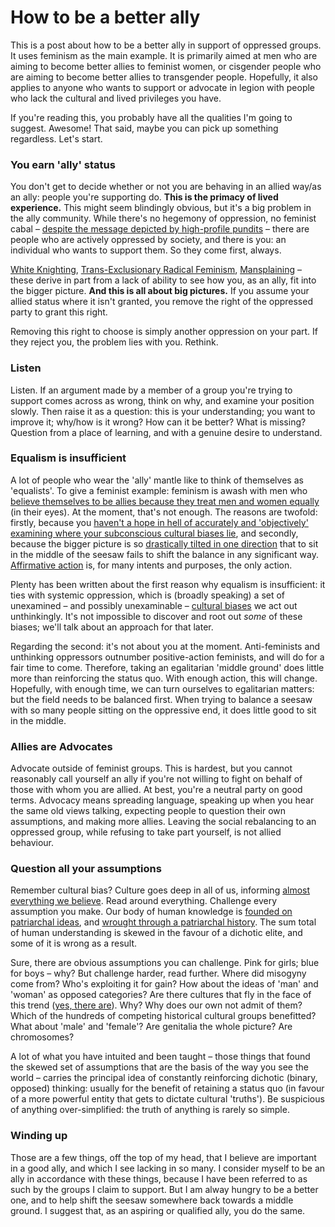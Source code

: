 # How to be a better ally

This is a post about how to be a better ally in support of oppressed groups. It uses feminism as the main example. It is primarily aimed at men who are aiming to become better allies to feminist women, or cisgender people who are aiming to become better allies to transgender people. Hopefully, it also applies to anyone who wants to support or advocate in legion with people who lack the cultural and lived privileges you have.

If you're reading this, you probably have all the qualities I'm going to suggest. Awesome! That said, maybe you can pick up something regardless. Let's start.

### You earn 'ally' status

You don't get to decide whether or not you are behaving in an allied way/as an ally: people you're supporting do. **This is the primacy of lived experience.** This might seem blindingly obvious, but it's a big problem in the ally community. While there's no hegemony of oppression, no feminist cabal – [despite the message depicted by high-profile pundits](http://www.pinknews.co.uk/2013/01/10/guardian-columnist-julie-bindel-the-trans-cabal-are-running-a-witch-hunt/) – there are people who are actively oppressed by society, and there is you: an individual who wants to support them. So they come first, always.

[White Knighting](http://geekfeminism.wikia.com/wiki/White_knighting), [Trans-Exclusionary Radical Feminism](http://geekfeminism.wikia.com/wiki/TERF), [Mansplaining](http://www.thenation.com/article/men-still-explain-things-me/) – these derive in part from a lack of ability to see how you, as an ally, fit into the bigger picture. **And this is all about big pictures.** If you assume your allied status where it isn't granted, you remove the right of the oppressed party to grant this right.

Removing this right to choose is simply another oppression on your part. If they reject you, the problem lies with you. Rethink.

### Listen

Listen. If an argument made by a member of a group you're trying to support comes across as wrong, think on why, and examine your position slowly. Then raise it as a question: this is your understanding; you want to improve it; why/how is it wrong? How can it be better? What is missing? Question from a place of learning, and with a genuine desire to understand.

### Equalism is insufficient

A lot of people who wear the 'ally' mantle like to think of themselves as 'equalists'. To give a feminist example: feminism is awash with men who [believe themselves to be allies because they treat men and women equally](http://leftfootforward.org/2015/02/why-i-want-feminism-and-not-equality-and-why-they-are-not-the-same-thing/) (in their eyes). At the moment, that's not enough. The reasons are twofold: firstly, because you [haven't a hope in hell of accurately and 'objectively' examining where your subconscious cultural biases lie](https://books.google.co.uk/books?hl=en&lr=&id=HuAoe4phOgEC&oi=fnd&pg=PA133&dq=unconscious+bias+feminism&ots=wfxt-ScCqm&sig=EoUG741lkR_rdKLsJY5QH70z_5Q#v=onepage&q=unconscious%20bias%20feminism&f=false), and secondly, because the bigger picture is so [drastically tilted in one direction](http://www.huffingtonpost.com/humera-lodhi/a-muslim-at-mizzou-does-s_b_8539080.html) that to sit in the middle of the seesaw fails to shift the balance in any significant way. [Affirmative action](http://www.huffingtonpost.com/humera-lodhi/a-muslim-at-mizzou-does-s_b_8539080.html) is, for many intents and purposes, the only action.

Plenty has been written about the first reason why equalism is insufficient: it ties with systemic oppression, which is (broadly speaking) a set of unexamined – and possibly unexaminable – [cultural biases](http://geekfeminism.wikia.com/wiki/Cultural_bias) we act out unthinkingly. It's not impossible to discover and root out _some_ of these biases; we'll talk about an approach for that later.

Regarding the second: it's not about you at the moment. Anti-feminists and unthinking oppressors outnumber positive-action feminists, and will do for a fair time to come. Therefore, taking an egalitarian 'middle ground' does little more than reinforcing the status quo. With enough action, this will change. Hopefully, with enough time, we can turn ourselves to egalitarian matters: but the field needs to be balanced first. When trying to balance a seesaw with so many people sitting on the oppressive end, it does little good to sit in the middle.

### Allies are Advocates

Advocate outside of feminist groups. This is hardest, but you cannot reasonably call yourself an ally if you're not willing to fight on behalf of those with whom you are allied. At best, you're a neutral party on good terms. Advocacy means spreading language, speaking up when you hear the same old views talking, expecting people to question their own assumptions, and making more allies. Leaving the social rebalancing to an oppressed group, while refusing to take part yourself, is not allied behaviour.

### Question all your assumptions

Remember cultural bias? Culture goes deep in all of us, informing [almost everything we believe](http://www.papert.org/articles/EpistemologicalPluralism.html). Read around everything. Challenge every assumption you make. Our body of human knowledge is [founded on patriarchal ideas](http://www.jstor.org/stable/40278105?seq=1#page_scan_tab_contents), and [wrought through a patriarchal history](http://womenshistory.about.com/od/feminism/a/patriarchal.htm). The sum total of human understanding is skewed in the favour of a dichotic elite, and some of it is wrong as a result. 

Sure, there are obvious assumptions you can challenge. Pink for girls; blue for boys – why? But challenge harder, read further. Where did misogyny come from? Who's exploiting it for gain? How about the ideas of 'man' and 'woman' as opposed categories? Are there cultures that fly in the face of this trend ([yes, there are](https://en.wikipedia.org/wiki/Third_gender)). Why? Why does our own not admit of them? Which of the hundreds of competing historical cultural groups benefitted? What about 'male' and 'female'? Are genitalia the whole picture? Are chromosomes? 

A lot of what you have intuited and been taught – those things that found the skewed set of assumptions that are the basis of the way you see the world – carries the principal idea of constantly reinforcing dichotic (binary, opposed) thinking: usually for the benefit of retaining a status quo (in favour of a more powerful entity that gets to dictate cultural 'truths'). Be suspicious of anything over-simplified: the truth of anything is rarely so simple.

### Winding up

Those are a few things, off the top of my head, that I believe are important in a good ally, and which I see lacking in so many. I consider myself to be an ally in accordance with these things, because I have been referred to as such by the groups I claim to support. But I am alway hungry to be a better one, and to help shift the seesaw somewhere back towards a middle ground. I suggest that, as an aspiring or qualified ally, you do the same.
